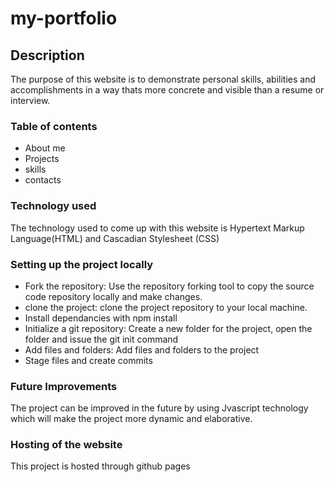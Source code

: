# my-portfolio
## Description
The purpose of this website is to demonstrate personal skills, abilities and accomplishments in a way thats more concrete and visible than a resume or interview.
### Table of contents
* About me
* Projects
* skills
* contacts
### Technology used
The technology used to come up with this website is Hypertext Markup Language(HTML) and Cascadian Stylesheet (CSS)
### Setting up the project locally
* Fork the repository: Use the repository forking tool to copy the source code repository locally and make changes.
* clone the project: clone the project repository to your local machine.
* Install dependancies with npm install
* Initialize a git repository: Create a new folder for the project, open the folder and issue the git init command
* Add files and folders: Add files and folders to the project
* Stage files and create commits
### Future Improvements
The project can be improved in the future by using Jvascript technology which will make the project more dynamic and elaborative.
### Hosting of the website
This project is hosted through github pages


